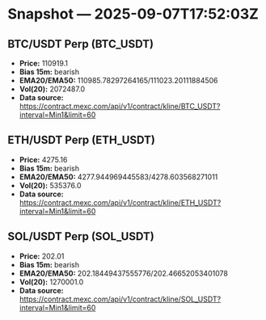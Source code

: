 # Snapshot — 2025-09-07T17:52:03Z

## BTC/USDT Perp (BTC_USDT)
- **Price:** 110919.1
- **Bias 15m:** bearish
- **EMA20/EMA50:** 110985.78297264165/111023.20111884506
- **Vol(20):** 2072487.0
- **Data source:** https://contract.mexc.com/api/v1/contract/kline/BTC_USDT?interval=Min1&limit=60

## ETH/USDT Perp (ETH_USDT)
- **Price:** 4275.16
- **Bias 15m:** bearish
- **EMA20/EMA50:** 4277.944969445583/4278.603568271011
- **Vol(20):** 535376.0
- **Data source:** https://contract.mexc.com/api/v1/contract/kline/ETH_USDT?interval=Min1&limit=60

## SOL/USDT Perp (SOL_USDT)
- **Price:** 202.01
- **Bias 15m:** bearish
- **EMA20/EMA50:** 202.18449437555776/202.46652053401078
- **Vol(20):** 1270001.0
- **Data source:** https://contract.mexc.com/api/v1/contract/kline/SOL_USDT?interval=Min1&limit=60
